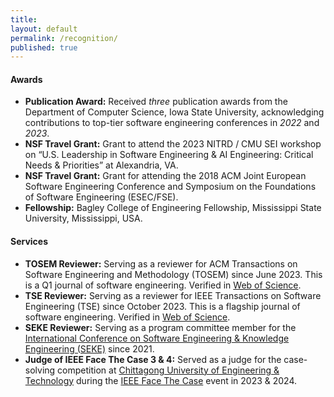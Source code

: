 ```yaml
---
title:
layout: default
permalink: /recognition/
published: true
---
```




#### Awards
- **Publication Award:** Received *three* publication awards from the Department of Computer Science, Iowa State University, acknowledging contributions to top-tier software engineering conferences in *2022* and *2023*.
- **NSF Travel Grant:** Grant to attend the 2023 NITRD / CMU SEI workshop on “U.S. Leadership in Software Engineering & AI Engineering: Critical Needs & Priorities” at Alexandria, VA.
- **NSF Travel Grant:** Grant for attending the 2018 ACM Joint European Software Engineering Conference and Symposium on the Foundations of Software Engineering (ESEC/FSE).
- **Fellowship:** Bagley College of Engineering Fellowship, Mississippi State University, Mississippi, USA. 

#### Services
- **TOSEM Reviewer:** Serving as a reviewer for ACM Transactions on Software Engineering and Methodology (TOSEM) since June 2023. This is a Q1 journal of software engineering. Verified in [Web of Science](https://www.webofscience.com/wos/author/record/IWD-9819-2023).
- **TSE Reviewer:**  Serving as a reviewer for IEEE Transactions on Software Engineering (TSE) since October 2023. This is a flagship journal of software engineering. Verified in [Web of Science](https://www.webofscience.com/wos/author/record/IWD-9819-2023).
- **SEKE Reviewer:** Serving as a program committee member for the [International Conference on Software Engineering & Knowledge Engineering (SEKE)](https://ksiresearch.org/) since 2021.
- **Judge of IEEE Face The Case 3 & 4:** Served as a judge for the case-solving competition at [Chittagong University of Engineering & Technology](https://www.cuet.ac.bd/) during the [IEEE Face The Case](http://ieeecuetsb.com/ftc3.0/) event in 2023 & 2024. 
